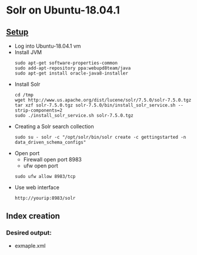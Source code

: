 # Solr on Ubuntu-18.04.1

## [Setup](https://www.howtoforge.com/tutorial/how-to-install-and-configure-solr-on-ubuntu-1604/)
* Log into Ubuntu-18.04.1 vm
* Install JVM
    ```
    sudo apt-get software-properties-common
    sudo add-apt-repository ppa:webupd8team/java
    sudo apt-get install oracle-java8-installer
    ```
* Install Solr 
    ```
    cd /tmp
    wget http://www.us.apache.org/dist/lucene/solr/7.5.0/solr-7.5.0.tgz
    tar xzf solr-7.5.0.tgz solr-7.5.0/bin/install_solr_service.sh --strip-components=2
    sudo ./install_solr_service.sh solr-7.5.0.tgz
    ```
* Creating a Solr search collection
    ```
    sudo su - solr -c "/opt/solr/bin/solr create -c gettingstarted -n data_driven_schema_configs"
    ```
* Open port
    * Firewall open port 8983
    * ufw open port
    ```
    sudo ufw allow 8983/tcp
    ```
* Use web interface
    ```
    http://yourip:8983/solr
    ```

## Index creation

### Desired output:
* exmaple.xml